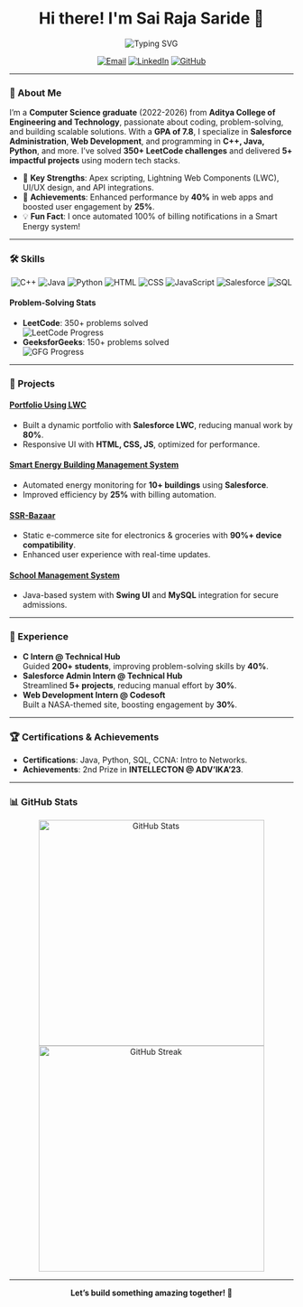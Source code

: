 <h1 align="center">Hi there! I'm Sai Raja Saride 👋</h1>

<p align="center">
  <img src="https://readme-typing-svg.herokuapp.com?font=Fira+Code&size=24&duration=3000&pause=1000&color=00DDEB&center=true&vCenter=true&width=435&lines=Computer+Science+Enthusiast;Salesforce+Wizard;Web+Development+Ninja" alt="Typing SVG"/>
</p>

<p align="center">
  <a href="mailto:sairajasaride113@gmail.com"><img src="https://img.shields.io/badge/Email-Me-blue?style=for-the-badge&logo=gmail" alt="Email"></a>
  <a href="https://www.linkedin.com/in/sairajasaride"><img src="https://img.shields.io/badge/LinkedIn-Connect-blue?style=for-the-badge&logo=linkedin" alt="LinkedIn"></a>
  <a href="https://github.com/SAIRAJA2005"><img src="https://img.shields.io/badge/GitHub-Follow-black?style=for-the-badge&logo=github" alt="GitHub"></a>
</p>

---

### 🚀 About Me
I’m a **Computer Science graduate** (2022-2026) from **Aditya College of Engineering and Technology**, passionate about coding, problem-solving, and building scalable solutions. With a **GPA of 7.8**, I specialize in **Salesforce Administration**, **Web Development**, and programming in **C++, Java, Python**, and more. I’ve solved **350+ LeetCode challenges** and delivered **5+ impactful projects** using modern tech stacks.

- 🌟 **Key Strengths**: Apex scripting, Lightning Web Components (LWC), UI/UX design, and API integrations.
- 🎯 **Achievements**: Enhanced performance by **40%** in web apps and boosted user engagement by **25%**.
- 💡 **Fun Fact**: I once automated 100% of billing notifications in a Smart Energy system!

---

### 🛠️ Skills
<p align="center">
  <img src="https://img.shields.io/badge/C%2B%2B-00599C?style=flat-square&logo=c%2B%2B&logoColor=white" alt="C++">
  <img src="https://img.shields.io/badge/Java-007396?style=flat-square&logo=java&logoColor=white" alt="Java">
  <img src="https://img.shields.io/badge/Python-3776AB?style=flat-square&logo=python&logoColor=white" alt="Python">
  <img src="https://img.shields.io/badge/HTML5-E34F26?style=flat-square&logo=html5&logoColor=white" alt="HTML">
  <img src="https://img.shields.io/badge/CSS3-1572B6?style=flat-square&logo=css3&logoColor=white" alt="CSS">
  <img src="https://img.shields.io/badge/JavaScript-F7DF1E?style=flat-square&logo=javascript&logoColor=black" alt="JavaScript">
  <img src="https://img.shields.io/badge/Salesforce-00A1E0?style=flat-square&logo=salesforce&logoColor=white" alt="Salesforce">
  <img src="https://img.shields.io/badge/SQL-4479A1?style=flat-square&logo=postgresql&logoColor=white" alt="SQL">
</p>

#### Problem-Solving Stats
- **LeetCode**: 350+ problems solved  
  ![LeetCode Progress](https://progress-bar.dev/350/?scale=500&title=LeetCode&width=200&color=00cc00)
- **GeeksforGeeks**: 150+ problems solved  
  ![GFG Progress](https://progress-bar.dev/150/?scale=300&title=GFG&width=200&color=00cc00)

---

### 🌟 Projects
#### [Portfolio Using LWC](https://github.com/SAIRAJA2005/portfolio-lwc)
- Built a dynamic portfolio with **Salesforce LWC**, reducing manual work by **80%**.
- Responsive UI with **HTML, CSS, JS**, optimized for performance.

#### [Smart Energy Building Management System](https://github.com/SAIRAJA2005/sebms)
- Automated energy monitoring for **10+ buildings** using **Salesforce**.
- Improved efficiency by **25%** with billing automation.

#### [SSR-Bazaar](https://github.com/SAIRAJA2005/ssr-bazaar)
- Static e-commerce site for electronics & groceries with **90%+ device compatibility**.
- Enhanced user experience with real-time updates.

#### [School Management System](https://github.com/SAIRAJA2005/school-management)
- Java-based system with **Swing UI** and **MySQL** integration for secure admissions.

---

### 💼 Experience
- **C Intern @ Technical Hub**  
  Guided **200+ students**, improving problem-solving skills by **40%**.
- **Salesforce Admin Intern @ Technical Hub**  
  Streamlined **5+ projects**, reducing manual effort by **30%**.
- **Web Development Intern @ Codesoft**  
  Built a NASA-themed site, boosting engagement by **30%**.

---

### 🏆 Certifications & Achievements
- **Certifications**: Java, Python, SQL, CCNA: Intro to Networks.
- **Achievements**: 2nd Prize in **INTELLECTON @ ADV’IKA’23**.

---

### 📊 GitHub Stats
<p align="center">
  <img src="https://github-readme-stats.vercel.app/api?username=SAIRAJA2005&show_icons=true&theme=radical" alt="GitHub Stats" width="400" />
  <img src="https://github-readme-streak-stats.herokuapp.com/?user=SAIRAJA2005&theme=radical" alt="GitHub Streak" width="400" />
</p>

---

<p align="center">
  <strong>Let’s build something amazing together! 🚀</strong>
</p>
